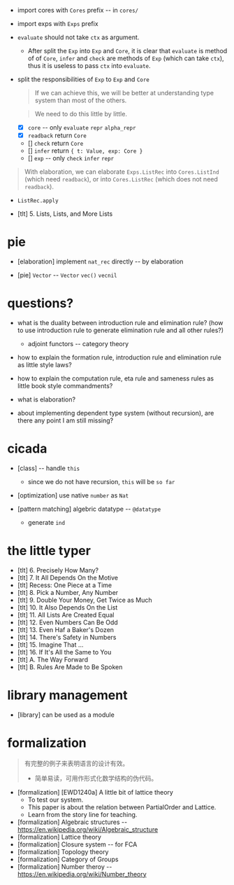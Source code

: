 - import cores with `Cores` prefix -- in `cores/`
- import exps with `Exps` prefix

- `evaluate` should not take `ctx` as argument.

  - After split the `Exp` into `Exp` and `Core`,
    it is clear that `evaluate` is method of of `Core`,
    `infer` and `check` are methods of `Exp` (which can take `ctx`),
    thus it is useless to pass `ctx` into `evaluate`.


- split the responsibilities of `Exp` to `Exp` and `Core`

  > If we can achieve this, we will be better at
  >   understanding type system than most of the others.

  > We need to do this little by little.

  - [x] `core` -- only `evaluate` `repr` `alpha_repr`
  - [x] `readback` return `Core`
  - [] `check` return `Core`
  - [] `infer` return `{ t: Value, exp: Core }`
  - [] `exp` -- only `check` `infer` `repr`


> With elaboration,
>   we can elaborate `Exps.ListRec` into `Cores.ListInd` (which need `readback`),
>   or into `Cores.ListRec` (which does not need `readback`).

- `ListRec.apply`

- [tlt] 5. Lists, Lists, and More Lists

# pie

- [elaboration] implement `nat_rec` directly -- by elaboration

- [pie] `Vector` --  `Vector` `vec()` `vecnil`

# questions?

- what is the duality between introduction rule and elimination rule?
  (how to use introduction rule to generate elimination rule and all other rules?)
  - adjoint functors -- category theory

- how to explain the formation rule, introduction rule and elimination rule as little style laws?
- how to explain the computation rule, eta rule and sameness rules as little book style commandments?

- what is elaboration?
- about implementing dependent type system (without recursion),
  are there any point I am still missing?

# cicada

- [class] -- handle `this`
  - since we do not have recursion, `this` will be `so far`

- [optimization] use native `number` as `Nat`

- [pattern matching] algebric datatype -- `@datatype`
  - generate `ind`

# the little typer

- [tlt] 6. Precisely How Many?
- [tlt] 7. It All Depends On the Motive
- [tlt] Recess: One Piece at a Time
- [tlt] 8. Pick a Number, Any Number
- [tlt] 9. Double Your Money, Get Twice as Much
- [tlt] 10. It Also Depends On the List
- [tlt] 11. All Lists Are Created Equal
- [tlt] 12. Even Numbers Can Be Odd
- [tlt] 13. Even Haf a Baker's Dozen
- [tlt] 14. There's Safety in Numbers
- [tlt] 15. Imagine That ...
- [tlt] 16. If It's All the Same to You
- [tlt] A. The Way Forward
- [tlt] B. Rules Are Made to Be Spoken

# library management

- [library] can be used as a module

# formalization

> 有完整的例子来表明语言的设计有效。
> - 简单易读，可用作形式化数学结构的伪代码。

- [formalization] [EWD1240a] A little bit of lattice theory
  - To test our system.
  - This paper is about the relation between PartialOrder and Lattice.
  - Learn from the story line for teaching.
- [formalization] Algebraic structures -- https://en.wikipedia.org/wiki/Algebraic_structure
- [formalization] Lattice theory
- [formalization] Closure system -- for FCA
- [formalization] Topology theory
- [formalization] Category of Groups
- [formalization] Number theroy -- https://en.wikipedia.org/wiki/Number_theory
